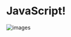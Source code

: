 # JavaScript!
![images](https://github.com/ruban117/JavaScript/assets/102974324/919de838-51d6-4f6c-b925-36c4f29bf3ae)
